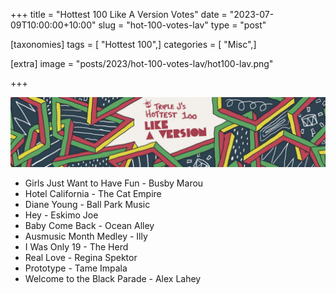 +++
title = "Hottest 100 Like A Version Votes"
date = "2023-07-09T10:00:00+10:00"
slug = "hot-100-votes-lav"
type = "post"

[taxonomies]
tags = [ "Hottest 100",]
categories = [ "Misc",]

[extra]
image = "posts/2023/hot-100-votes-lav/hot100-lav.png"

+++

![hot100](hot100-lav.png)

* Girls Just Want to Have Fun - Busby Marou
* Hotel California - The Cat Empire
* Diane Young - Ball Park Music
* Hey - Eskimo Joe
* Baby Come Back - Ocean Alley
* Ausmusic Month Medley - Illy
* I Was Only 19 - The Herd
* Real Love - Regina Spektor
* Prototype - Tame Impala
* Welcome to the Black Parade - Alex Lahey